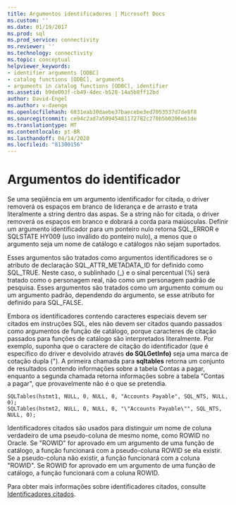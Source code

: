 ```yaml
---
title: Argumentos identificadores | Microsoft Docs
ms.custom: ''
ms.date: 01/19/2017
ms.prod: sql
ms.prod_service: connectivity
ms.reviewer: ''
ms.technology: connectivity
ms.topic: conceptual
helpviewer_keywords:
- identifier arguments [ODBC]
- catalog functions [ODBC], arguments
- arguments in catalog functions [ODBC], identifier
ms.assetid: b9de003f-cb49-4dec-b528-14a5b8ff12bd
author: David-Engel
ms.author: v-daenge
ms.openlocfilehash: 6831eab30daebe37baecebe3ed7053537d7de8f8
ms.sourcegitcommit: ce94c2ad7a50945481172782c270b5b0206e61de
ms.translationtype: MT
ms.contentlocale: pt-BR
ms.lasthandoff: 04/14/2020
ms.locfileid: "81300156"
---
```

# <a name="identifier-arguments"></a>Argumentos do identificador
Se uma seqüência em um argumento identificador for citada, o driver removerá os espaços em branco de liderança e de arrasto e trata literalmente a string dentro das aspas. Se a string não for citada, o driver removerá os espaços em branco e dobrará a corda para maiúsculas. Definir um argumento identificador para um ponteiro nulo retorna SQL_ERROR e SQLSTATE HY009 (uso inválido do ponteiro nulo), a menos que o argumento seja um nome de catálogo e catálogos não sejam suportados.  
  
 Esses argumentos são tratados como argumentos identificadores se o atributo de declaração SQL_ATTR_METADATA_ID for definido como SQL_TRUE. Neste caso, o sublinhado (_) e o sinal percentual (%) será tratado como o personagem real, não como um personagem padrão de pesquisa. Esses argumentos são tratados como um argumento comum ou um argumento padrão, dependendo do argumento, se esse atributo for definido para SQL_FALSE.  
  
 Embora os identificadores contendo caracteres especiais devem ser citados em instruções SQL, eles não devem ser citados quando passados como argumentos de função de catálogo, porque caracteres de citação passados para funções de catálogo são interpretados literalmente. Por exemplo, suponha que o caractere de citação do identificador (que é específico do driver e devolvido através **do SQLGetInfo)** seja uma marca de cotação dupla ("). A primeira chamada para **sqltables** retorna um conjunto de resultados contendo informações sobre a tabela Contas a pagar, enquanto a segunda chamada retorna informações sobre a tabela "Contas a pagar", que provavelmente não é o que se pretendia.  
  
```  
SQLTables(hstmt1, NULL, 0, NULL, 0, "Accounts Payable", SQL_NTS, NULL, 0);  
SQLTables(hstmt2, NULL, 0, NULL, 0, "\"Accounts Payable\"", SQL_NTS, NULL, 0);  
```  
  
 Identificadores citados são usados para distinguir um nome de coluna verdadeiro de uma pseudo-coluna de mesmo nome, como ROWID no Oracle. Se "ROWID" for aprovado em um argumento de uma função de catálogo, a função funcionará com a pseudo-coluna ROWID se ela existir. Se a pseudo-coluna não existir, a função funcionará com a coluna "ROWID". Se ROWID for aprovado em um argumento de uma função de catálogo, a função funcionará com a coluna ROWID.  
  
 Para obter mais informações sobre identificadores citados, consulte [Identificadores citados](../../../odbc/reference/develop-app/quoted-identifiers.md).
